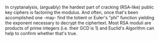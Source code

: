 
In cryptanalysis, (arguably) the hardest part of cracking (RSA-like) public key ciphers is factoring the modulus. And often, once that's been accomplished one -may- find the totient or Euler's "phi" function yielding the exponent necessary to decrypt the ciphertext. Most RSA moduli are products of prime integers (i.e. their GCD is 1) and Euclid's Algorithm can help to confirm whether that's true.

